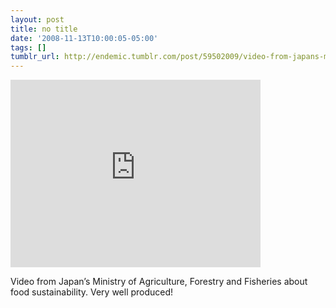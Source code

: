 ```yaml
---
layout: post
title: no title
date: '2008-11-13T10:00:05-05:00'
tags: []
tumblr_url: http://endemic.tumblr.com/post/59502009/video-from-japans-ministry-of-agriculture
---
```

<iframe width="400" height="300" id="youtube_iframe" src="https://www.youtube.com/embed/ok3ykR2GHCc?feature=oembed&amp;enablejsapi=1&amp;origin=http://safe.txmblr.com&amp;wmode=opaque" frameborder="0" allowfullscreen></iframe>  

Video from Japan’s Ministry of Agriculture, Forestry and Fisheries about food sustainability. Very well produced!

